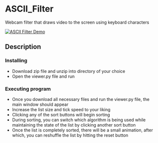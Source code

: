 # ASCII_Filter
Webcam filter that draws video to the screen using keyboard characters


[![ASCII Filter Demo](https://imgur.com/a/3mV6AgF.png)](https://www.youtube.com/watch?v=fN0fT94LBX4 "ASCII Filter Demo")


## Description





### Installing

* Download zip file and unzip into directory of your choice
* Open the viewer.py file and run

### Executing program

* Once you download all necessary files and run the viewer.py file, the main window should appear
* Increase the list size and tick speed to your liking
* Clicking any of the sort buttons will begin sorting
* During sorting, you can switch which algorithm is being used while maintaining the state of the list by clicking another sort button
* Once the list is completely sorted, there will be a small animation, after which, you can reshuffle the list by hitting the reset button
